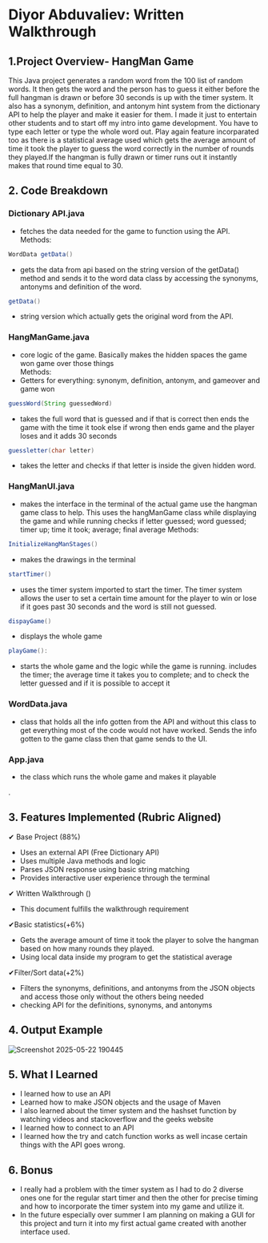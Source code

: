   
  
# Diyor Abduvaliev: Written Walkthrough

## 1.Project Overview- HangMan Game 
This Java project generates a random word from the 100 list of random words. It then gets the word and the person has to guess it either before the full hangman is drawn or before 30 seconds is up with the timer system. It also has a synonym, definition, and antonym hint system from the dictionary API to help the player and make it easier for them. I made it just to entertain other students and to start off my intro into game development. You have to type each letter or type the whole word out. Play again feature incorparated too as there is a statistical average used which gets the average amount of time it took the player to guess the word correctly in the number of rounds they played.If the hangman is fully drawn or timer runs out it instantly makes that round time equal to 30. 

## 2. Code Breakdown  
### Dictionary API.java 
- fetches the data needed for the game to function using the API.  
        Methods:  
```java
WordData getData()
```
- gets the data from api based on the string version of the getData() method and sends it to the word data class by accessing the synonyms, antonyms and definition of the word.  

```java
getData()
```
- string version which actually gets the original word from the API.

### HangManGame.java 
- core logic of the game. Basically makes the hidden spaces the game won game over those things  
         Methods:  
- Getters for everything: synonym, definition, antonym, and gameover and game won  

```java
guessWord(String guessedWord)
```
- takes the full word that is guessed and if that is correct then ends the game with the time it took else if wrong then ends game and the player loses and it adds 30 seconds 

```java
guessletter(char letter) 
```
- takes the letter and checks if that letter is inside the given hidden word.

### HangManUI.java  
- makes the interface in the terminal of the actual game use the hangman game class to help. This uses the hangManGame class while displaying the game and while running checks if letter guessed; word guessed; timer up; time it took; average; final average 
      Methods:  

```java
InitializeHangManStages() 
```
- makes the drawings in the terminal  

```java
startTimer() 
```
- uses the timer system imported to start the timer. The timer system allows the user to set a certain time amount for the player to win or lose if it goes past 30 seconds and the word is still not guessed.

```java
dispayGame()
```
- displays the whole game 

```java
playGame():
```
- starts the whole game and the logic while the game is running. includes the timer; the average time it takes you to complete; and to check the letter guessed and if it is possible to accept it

### WordData.java  
- class that holds all the info gotten from the API and without this class to get everything most of the code would not have worked. Sends the info gotten to the game class then that game sends to the UI.

### App.java 
- the class which runs the whole game and makes it playable

.  
## 3. Features Implemented (Rubric Aligned)

✔ Base Project (88%)  
- Uses an external API (Free Dictionary API)  
- Uses multiple Java methods and logic  
- Parses JSON response using basic string matching  
- Provides interactive user experience through the terminal

✔ Written Walkthrough ()  
- This document fulfills the walkthrough requirement

✔Basic statistics(+6%)  
- Gets the average amount of time it took the player to solve the hangman based on how many rounds they played.
- Using local data inside my program to get the statistical average 

✔Filter/Sort data(+2%) 
- Filters the synonyms, definitions, and antonyms from the JSON objects and access those only without the others being needed
- checking API for the definitions, synonyms, and antonyms


## 4. Output Example

![Screenshot 2025-05-22 190445](https://github.com/user-attachments/assets/370e8e81-7639-4b46-86b0-ec1264d51004)

## 5. What I Learned
- I learned how to use an API  
- Learned how to make JSON objects and the usage of Maven  
- I also learned about the timer system and the hashset function by watching videos and stackoverflow and the geeks website  
- I learned how to connect to an API  
- I learned how the try and catch function works as well incase certain things with the API goes wrong.

## 6. Bonus

- I really had a problem with the timer system as I had to do 2 diverse ones one for the regular start timer and then the other for precise timing and how to incorporate the timer system into my game and utilize it.  
- In the future especially over summer I am planning on making  a GUI for this project and turn it into my first actual game created with another interface used.


